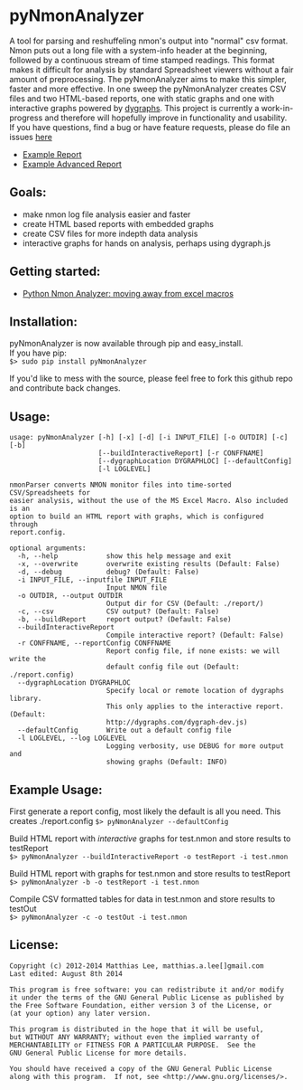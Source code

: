 pyNmonAnalyzer
========

A tool for parsing and reshuffeling nmon's output into "normal" csv format.
Nmon puts out a long file with a system-info header at the beginning, followed
by a continuous stream of time stamped readings. This format makes it difficult
for analysis by standard Spreadsheet viewers without a fair amount of preprocessing.
The pyNmonAnalyzer aims to make this simpler, faster and more effective. In one
sweep the pyNmonAnalyzer creates CSV files and two HTML-based reports, one with static 
graphs and one with interactive graphs powered by [dygraphs](http://dygraphs.com). This 
project is currently a work-in-progress and therefore will hopefully improve in 
functionality and usability. If you have questions, find a bug or have feature requests, please do
file an issues [here](https://github.com/madmaze/pyNmonAnalyzer/issues)

- [Example Report](http://matthiaslee.com/scratch/pyNmonAnalyzer/data/report.html)
- [Example Advanced Report](http://matthiaslee.com/scratch/pyNmonAnalyzer/interactiveReport.html)


Goals:
-----
- make nmon log file analysis easier and faster
- create HTML based reports with embedded graphs
- create CSV files for more indepth data analysis
- interactive graphs for hands on analysis, perhaps using dygraph.js

Getting started:
-----
- [Python Nmon Analyzer: moving away from excel macros](http://matthiaslee.com/?q=node/38)

Installation:
-----
pyNmonAnalyzer is now available through pip and easy_install.   
If you have pip:   
```$> sudo pip install pyNmonAnalyzer```

If you'd like to mess with the source, please feel free to fork 
this github repo and contribute back changes.


Usage:
-----
```
usage: pyNmonAnalyzer [-h] [-x] [-d] [-i INPUT_FILE] [-o OUTDIR] [-c] [-b]
                      [--buildInteractiveReport] [-r CONFFNAME]
                      [--dygraphLocation DYGRAPHLOC] [--defaultConfig]
                      [-l LOGLEVEL]

nmonParser converts NMON monitor files into time-sorted CSV/Spreadsheets for
easier analysis, without the use of the MS Excel Macro. Also included is an
option to build an HTML report with graphs, which is configured through
report.config.

optional arguments:
  -h, --help            show this help message and exit
  -x, --overwrite       overwrite existing results (Default: False)
  -d, --debug           debug? (Default: False)
  -i INPUT_FILE, --inputfile INPUT_FILE
                        Input NMON file
  -o OUTDIR, --output OUTDIR
                        Output dir for CSV (Default: ./report/)
  -c, --csv             CSV output? (Default: False)
  -b, --buildReport     report output? (Default: False)
  --buildInteractiveReport
                        Compile interactive report? (Default: False)
  -r CONFFNAME, --reportConfig CONFFNAME
                        Report config file, if none exists: we will write the
                        default config file out (Default: ./report.config)
  --dygraphLocation DYGRAPHLOC
                        Specify local or remote location of dygraphs library.
                        This only applies to the interactive report. (Default:
                        http://dygraphs.com/dygraph-dev.js)
  --defaultConfig       Write out a default config file
  -l LOGLEVEL, --log LOGLEVEL
                        Logging verbosity, use DEBUG for more output and
                        showing graphs (Default: INFO)
```

Example Usage:
-------------
First generate a report config, most likely the default is all you need. This creates ./report.config
```$> pyNmonAnalyzer --defaultConfig```

Build HTML report with *interactive* graphs for test.nmon and store results to testReport  
```$> pyNmonAnalyzer --buildInteractiveReport -o testReport -i test.nmon```

Build HTML report with graphs for test.nmon and store results to testReport  
```$> pyNmonAnalyzer -b -o testReport -i test.nmon```

Compile CSV formatted tables for data in test.nmon and store results to testOut  
```$> pyNmonAnalyzer -c -o testOut -i test.nmon```

License:
-------
```
Copyright (c) 2012-2014 Matthias Lee, matthias.a.lee[]gmail.com
Last edited: August 8th 2014

This program is free software: you can redistribute it and/or modify
it under the terms of the GNU General Public License as published by
the Free Software Foundation, either version 3 of the License, or
(at your option) any later version.

This program is distributed in the hope that it will be useful,
but WITHOUT ANY WARRANTY; without even the implied warranty of
MERCHANTABILITY or FITNESS FOR A PARTICULAR PURPOSE.  See the
GNU General Public License for more details.

You should have received a copy of the GNU General Public License
along with this program.  If not, see <http://www.gnu.org/licenses/>.
```
